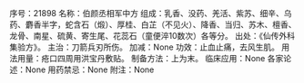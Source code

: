 序号：21898
名称：伯颜丞相军中方
组成：乳香、没药、羌活、紫苏、细辛、乌药、麝香半字，蛇含石（煅）、厚桂、白芷（不见火）、降香、当归、苏木、檀香、龙骨、南星、硫黄、寄生尾、花蕊石（童便淬10数次）各等分。
出处：《仙传外科集验方》。
主治：刀箭兵刃所伤。
加减：None
功效：止血止痛，去风生肌。
用法用量：疮口四周用洪宝丹敷贴。
制备方法：上为末。
临床应用：None
各家论述：None
用药禁忌：None
附注：None
